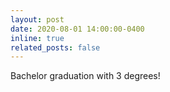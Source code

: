```yaml
---
layout: post
date: 2020-08-01 14:00:00-0400
inline: true
related_posts: false
---
```


Bachelor graduation with 3 degrees!